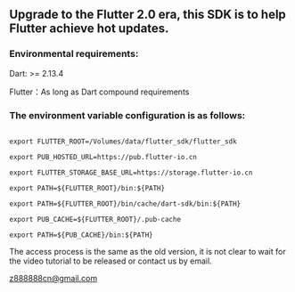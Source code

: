 ## Upgrade to the Flutter 2.0 era, this SDK is to help Flutter achieve hot updates.

### Environmental requirements:

Dart: >= 2.13.4

Flutter：As long as Dart compound requirements



### The environment variable configuration is as follows:

```shell

export FLUTTER_ROOT=/Volumes/data/flutter_sdk/flutter_sdk

export PUB_HOSTED_URL=https://pub.flutter-io.cn

export FLUTTER_STORAGE_BASE_URL=https://storage.flutter-io.cn

export PATH=${FLUTTER_ROOT}/bin:${PATH}

export PATH=${FLUTTER_ROOT}/bin/cache/dart-sdk/bin:${PATH}

export PUB_CACHE=${FLUTTER_ROOT}/.pub-cache

export PATH=${PUB_CACHE}/bin:${PATH}

```



The access process is the same as the old version, it is not clear to wait for the video tutorial to be released or contact us by email.

z888888cn@gmail.com

